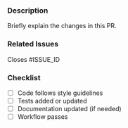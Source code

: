 ### Description
Briefly explain the changes in this PR.

### Related Issues
Closes #ISSUE_ID

### Checklist
- [ ] Code follows style guidelines
- [ ] Tests added or updated
- [ ] Documentation updated (if needed)
- [ ] Workflow passes
